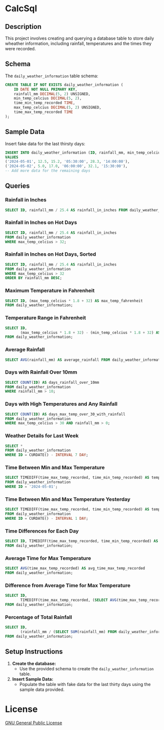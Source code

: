 # CalcSql

## Description
This project involves creating and querying a database table to store daily wheather information, including rainfall, temperatures and the times they were recorded.

## Schema
The `daily_weather_information` table schema:

```sql
CREATE TABLE IF NOT EXISTS daily_weather_information (
    ID DATE NOT NULL PRIMARY KEY,
    rainfall_mm DECIMAL(5, 2) UNSIGNED,
    min_temp_celcius DECIMAL(5, 2),
    time_min_temp_recorded TIME,
    max_temp_celcius DECIMAL(5, 2) UNSIGNED,
    time_max_temp_recorded TIME
);
  ```

## **Sample Data**
Insert fake data for the last thirsty days:
```sql
INSERT INTO daily_weather_information (ID, rainfall_mm, min_temp_celcius, time_min_temp_recorded, max_temp_celcius, time_max_temp_recorded)
VALUES 
('2024-05-01', 12.5, 15.2, '05:30:00', 28.3, '14:00:00'),
('2024-05-02', 5.0, 17.0, '06:00:00', 32.1, '15:30:00'),
-- Add more data for the remaining days
  ```

## **Queries**
### **Rainfall in Inches**
```sql
SELECT ID, rainfall_mm / 25.4 AS rainfall_in_inches FROM daily_weather_information;
  ```

### **Rainfall in Inches on Hot Days**
```sql
SELECT ID, rainfall_mm / 25.4 AS rainfall_in_inches 
FROM daily_weather_information 
WHERE max_temp_celcius > 32;
  ```

### **Rainfall in Inches on Hot Days, Sorted**
```sql
SELECT ID, rainfall_mm / 25.4 AS rainfall_in_inches 
FROM daily_weather_information 
WHERE max_temp_celcius > 32 
ORDER BY rainfall_mm DESC;
  ```

### Maximum Temperature in Fahrenheit
```sql
SELECT ID, (max_temp_celcius * 1.8 + 32) AS max_temp_fahrenheit 
FROM daily_weather_information;
  ```

### **Temperature Range in Fahrenheit**
```sql
SELECT ID, 
       (max_temp_celcius * 1.8 + 32) - (min_temp_celcius * 1.8 + 32) AS temp_range_fahrenheit 
FROM daily_weather_information;
  ```

### **Average Rainfall**
```sql
SELECT AVG(rainfall_mm) AS average_rainfall FROM daily_weather_information;
  ```

### **Days with Rainfall Over 10mm**
```sql
SELECT COUNT(ID) AS days_rainfall_over_10mm 
FROM daily_weather_information 
WHERE rainfall_mm > 10;
  ```

### **Days with High Temperatures and Any Rainfall**
```sql
SELECT COUNT(ID) AS days_max_temp_over_30_with_rainfall 
FROM daily_weather_information 
WHERE max_temp_celcius > 30 AND rainfall_mm > 0;
  ```

### **Weather Details for Last Week**
```sql
SELECT * 
FROM daily_weather_information 
WHERE ID = CURDATE() - INTERVAL 7 DAY;
  ```

### **Time Between Min and Max Temperature**
```sql
SELECT TIMEDIFF(time_max_temp_recorded, time_min_temp_recorded) AS temp_recorded_time_diff 
FROM daily_weather_information 
WHERE ID = '2024-05-01';
  ```

### **Time Between Min and Max Temperature Yesterday**
```sql
SELECT TIMEDIFF(time_max_temp_recorded, time_min_temp_recorded) AS temp_recorded_time_diff 
FROM daily_weather_information 
WHERE ID = CURDATE() - INTERVAL 1 DAY;
  ```

### **Time Differences for Each Day**
```sql
SELECT ID, TIMEDIFF(time_max_temp_recorded, time_min_temp_recorded) AS temp_recorded_time_diff 
FROM daily_weather_information;
  ```

### **Average Time for Max Temperature**
```sql
SELECT AVG(time_max_temp_recorded) AS avg_time_max_temp_recorded 
FROM daily_weather_information;
  ```

### **Difference from Average Time for Max Temperature**
```sql
SELECT ID, 
       TIMEDIFF(time_max_temp_recorded, (SELECT AVG(time_max_temp_recorded) FROM daily_weather_information)) AS time_diff_from_avg 
FROM daily_weather_information;
  ```

### **Percentage of Total Rainfall**
```sql
SELECT ID, 
       (rainfall_mm / (SELECT SUM(rainfall_mm) FROM daily_weather_information) * 100) AS rainfall_percentage 
FROM daily_weather_information;
  ```

## **Setup Instructions**
1. **Create the database:**
   - Use the provided schema to create the `daily_weather_information` table.
2. **Insert Sample Data:**
   - Populate the table with fake data for the last thirty days using the sample data provided.
  
# License
[GNU General Public License](https://www.gnu.org/licenses/gpl-3.0.txt)
